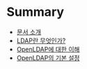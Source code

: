# Summary

* [문서 소개](README.md)
* [LDAP란 무엇인가?](chapter1.md)
* [OpenLDAP에 대한 이해](acf5-ac1c-d615-ldapc5d4-c9c4-openldap.md)
* [OpenLDAP의 기본 설정](openldapc758-backends.md)

